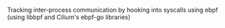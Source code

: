 Tracking inter-process communication by hooking into syscalls using ebpf (using libbpf and Cilium's ebpf-go libraries)
